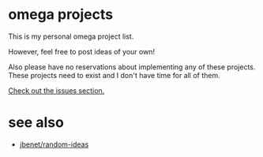# omega projects

This is my personal omega project list.

However, feel free to post ideas of your own!

Also please have no reservations about implementing any of these projects.
These projects need to exist and I don't have time for all of them.

[Check out the issues section.](https://github.com/substack/omega-projects/issues)

# see also

* [jbenet/random-ideas](https://github.com/jbenet/random-ideas)
